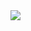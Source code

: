 <img src="https://github.com/Frizly/codeless-conducts/blob/main/Fluence%20Swag%20Art/Fluence%20hoodie%201.png?raw=true"> 
